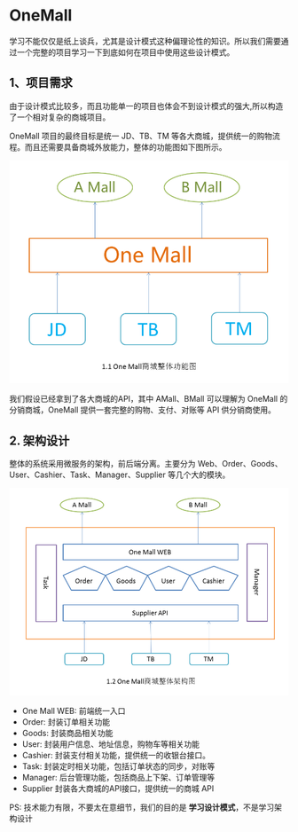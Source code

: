 # OneMall
学习不能仅仅是纸上谈兵，尤其是设计模式这种偏理论性的知识。所以我们需要通过一个完整的项目学习一下到底如何在项目中使用这些设计模式。

## 1、项目需求

由于设计模式比较多，而且功能单一的项目也体会不到设计模式的强大,所以构造了一个相对复杂的商城项目。

OneMall 项目的最终目标是统一 JD、TB、TM 等各大商城，提供统一的购物流程。而且还需要具备商城外放能力，整体的功能图如下图所示。

![1.1 OneMall 整体功能图.png](./img/1_1_OneMall整体功能图.png)

我们假设已经拿到了各大商城的API，其中 AMall、BMall 可以理解为 OneMall 的分销商城，OneMall 提供一套完整的购物、支付、对账等 API 供分销商使用。

## 2. 架构设计

整体的系统采用微服务的架构，前后端分离。主要分为 Web、Order、Goods、User、Cashier、Task、Manager、Supplier 等几个大的模块。

![1.2 OneMall 整体架构图.png](./img/1_2_OneMall整体架构图.png)

+ One Mall WEB: 前端统一入口
+ Order: 封装订单相关功能
+ Goods: 封装商品相关功能
+ User: 封装用户信息、地址信息，购物车等相关功能
+ Cashier: 封装支付相关功能，提供统一的收银台接口。
+ Task: 封装定时相关功能，包括订单状态的同步，对账等
+ Manager: 后台管理功能，包括商品上下架、订单管理等
+ Supplier 封装各大商城的API接口，提供统一的商城 API

PS: 技术能力有限，不要太在意细节，我们的目的是 **学习设计模式**，不是学习架构设计
